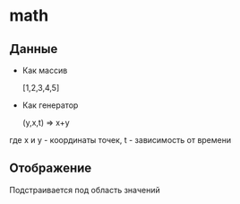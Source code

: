 # math

## Данные

- Как массив

    [1,2,3,4,5]  

- Как генератор

  (y,x,t) => x+y

где x и y - координаты точек, t - зависимость от времени

## Отображение

Подстраивается под область значений